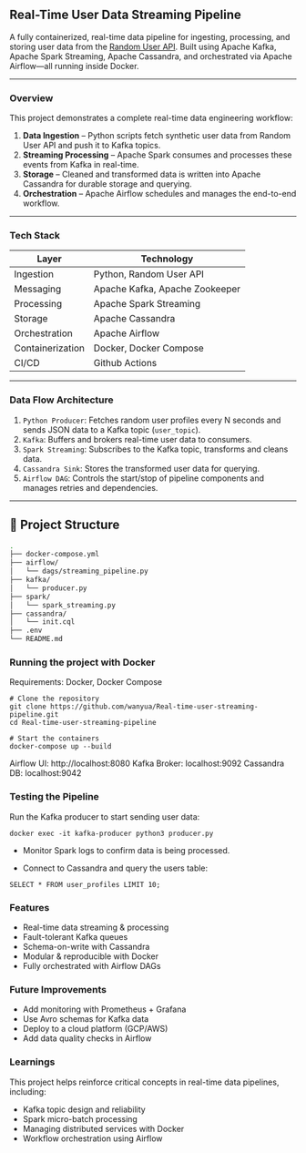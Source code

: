 ## Real-Time User Data Streaming Pipeline

A fully containerized, real-time data pipeline for ingesting, processing, and storing user data from the [Random User API](https://randomuser.me). Built using Apache Kafka, Apache Spark Streaming, Apache Cassandra, and orchestrated via Apache Airflow—all running inside Docker.

---

### Overview

This project demonstrates a complete real-time data engineering workflow:

1. **Data Ingestion** – Python scripts fetch synthetic user data from Random User API and push it to Kafka topics.
2. **Streaming Processing** – Apache Spark consumes and processes these events from Kafka in real-time.
3. **Storage** – Cleaned and transformed data is written into Apache Cassandra for durable storage and querying.
4. **Orchestration** – Apache Airflow schedules and manages the end-to-end workflow.

---

### Tech Stack

| Layer        | Technology                |
|--------------|---------------------------|
| Ingestion     | Python, Random User API   |
| Messaging     | Apache Kafka, Apache Zookeeper |
| Processing    | Apache Spark Streaming     |
| Storage       | Apache Cassandra           |
| Orchestration | Apache Airflow             |
| Containerization | Docker, Docker Compose |
| CI/CD         | Github Actions            |

---

### Data Flow Architecture

1. `Python Producer`: Fetches random user profiles every N seconds and sends JSON data to a Kafka topic (`user_topic`).
2. `Kafka`: Buffers and brokers real-time user data to consumers.
3. `Spark Streaming`: Subscribes to the Kafka topic, transforms and cleans data.
4. `Cassandra Sink`: Stores the transformed user data for querying.
5. `Airflow DAG`: Controls the start/stop of pipeline components and manages retries and dependencies.

---

## 📂 Project Structure

```bash
.
├── docker-compose.yml
├── airflow/
│   └── dags/streaming_pipeline.py
├── kafka/
│   └── producer.py
├── spark/
│   └── spark_streaming.py
├── cassandra/
│   └── init.cql
├── .env
└── README.md
```

### Running the project with Docker
Requirements: Docker, Docker Compose
```
# Clone the repository
git clone https://github.com/wanyua/Real-time-user-streaming-pipeline.git
cd Real-time-user-streaming-pipeline

# Start the containers
docker-compose up --build

```

Airflow UI: http://localhost:8080
Kafka Broker: localhost:9092
Cassandra DB: localhost:9042

### Testing the Pipeline
Run the Kafka producer to start sending user data:

``` 
docker exec -it kafka-producer python3 producer.py
```
* Monitor Spark logs to confirm data is being processed.

* Connect to Cassandra and query the users table:
``` 
SELECT * FROM user_profiles LIMIT 10;
```

### Features
* Real-time data streaming & processing
* Fault-tolerant Kafka queues
* Schema-on-write with Cassandra
* Modular & reproducible with Docker
* Fully orchestrated with Airflow DAGs

### Future Improvements
* Add monitoring with Prometheus + Grafana
* Use Avro schemas for Kafka data
* Deploy to a cloud platform (GCP/AWS)
* Add data quality checks in Airflow

### Learnings
This project helps reinforce critical concepts in real-time data pipelines, including:
 * Kafka topic design and reliability
 * Spark micro-batch processing
 * Managing distributed services with Docker
 * Workflow orchestration using Airflow

